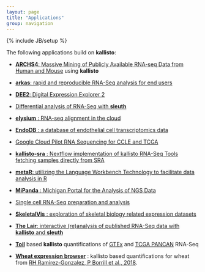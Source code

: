 ```yaml
---
layout: page
title: "Applications"
group: navigation
---
```


{% include JB/setup %}

The following applications build on __kallisto__:


- [__ARCHS4__: Massive Mining of Publicly Available RNA-seq Data from Human and Mouse](http://amp.pharm.mssm.edu/archs4/) using __kallisto__

- [__arkas__: rapid and reproducible RNA-Seq analysis for end users](https://github.com/Al3n70rn/arkas)

- [__DEE2__: Digital Expression Explorer 2](http://dee2.io/) 

- [Differential analysis of RNA-Seq with __sleuth__](http://pachterlab.github.io/sleuth)

- [__elysium__ : RNA-seq alignment in the cloud](https://github.com/maayanlab/elysium)
  
- [__EndoDB__ : a database of endothelial cell transcriptomics data](https://endotheliomics.shinyapps.io/endodb/)

- [Google Cloud Pilot RNA Sequencing for CCLE and TCGA](https://osf.io/gqrz9/)

- [__kallisto-sra__ : Nextflow implementation of kallisto RNA-Seq Tools fetching samples directly from SRA](https://github.com/lifebit-ai/kallisto-sra)

- [__metaR__: utilizing the Language Workbench Technology to facilitate data analysis in R](http://campagnelab.org/metar-1-8-0-released/)

- [__MiPanda__ : Michigan Portal for the Analysis of NGS Data](http://www.mipanda.org/)

- [Single cell RNA-Seq preparation and analysis](singlecell.html)

- [__SkeletalVis__ : exploration of skeletal biology related expression datasets](http://phenome.manchester.ac.uk/)

- [__The Lair__: interactive (re)analysis of published RNA-Seq data with __kallisto__ and __sleuth__](http://pachterlab.github.io/lair)

- [__Toil__](https://github.com/BD2KGenomics/toil) based __kallisto__ quantifications of [GTEx](https://genome-cancer.soe.ucsc.edu/proj/site/xena/datapages/?dataset=gtex_Kallisto_est_counts&host=https://toil.xenahubs.net) and [TCGA PANCAN](https://genome-cancer.soe.ucsc.edu/proj/site/xena/datapages/?dataset=tcga_Kallisto_est_counts&host=https://toil.xenahubs.net) RNA-Seq

- [__Wheat expression browser__](http://wheat-expression.com/) : kallisto based quantifications for wheat from [RH Ramirez-Gonzalez, P Borrill et al., 2018](http://dx.doi.org/10.1126/science.aar6089).
